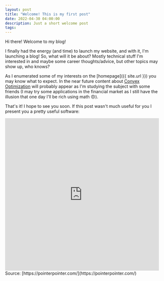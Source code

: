 ```yaml
---
layout: post
title: "Welcome! This is my first post"
date: 2022-04-30 04:00:00
description: Just a short welcome post 
tags: 
---
```


Hi there! Welcome to my blog!

I finally had the energy (and time) to launch my website, and with it, I'm launching a blog! So, what will it be about? Mostly technical stuff I'm interested in and maybe some career thoughts/advice, but other topics may show up, who knows? 

As I enumerated some of my interests on the [homepage]({{ site.url }}) you may know what to expect. In the near future content about [Convex Optimization](https://web.stanford.edu/~boyd/cvxbook/) will probably appear as I'm studying the subject with some friends (I may try some applications in the financial market as I still have the illusion that one day I'll be rich using math :disappointed:).

That's it! I hope to see you soon. If this post wasn't much useful for you I present you a pretty useful software:

<iframe width="100%" height="500" src="https://pointerpointer.com/" title="Point finder" frameborder="0"  allowfullscreen></iframe>
Source: [https://pointerpointer.com/](https://pointerpointer.com/)
